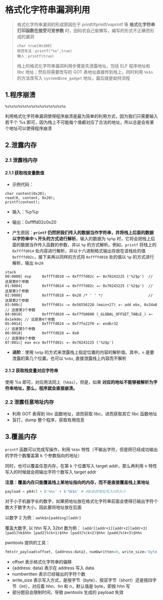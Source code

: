 # 格式化字符串漏洞利用



> 格式化字符串漏洞的形成原因在于 printf/fprintf/vsprintf 等 **格式化字符串打印函数在接受可变参数** 时，因码农自己偷懒写，编写的形式不正确而形成的漏洞
>
> ```
> char true[0x100]
> 规范写法：printf("%s",true)
> 懒人：printf(true)
> ```
>
> 栈上的格式化字符串漏洞利用步骤是先泄露地址，包括 ELF 程序地址和 libc 地址；然后将需要改写的 GOT 表地址直接传到栈上，同时利用 `%k$n` 的方法改写入 `system或one_gadget` 地址，最后就是劫持流程

## 1.程序崩溃

```
%s%s%s%s%s%s%s%s%s%s%s%s%s%s
```

利用格式化字符串漏洞使得程序崩溃是最为简单的利用方式，因为我们只需要输入若干个 %s 即可，因为栈上不可能每个值都对应了合法的地址，所以总是会有某个地址可以使得程序崩溃



## 2.泄露内存

### 2.1 泄露栈内存

#### 2.1.1 获取栈变量数值

* 示例代码：

```
char content[0x20];
read(0, content, 0x20);
printf(content);
```

* 输入：%p%p

* 输出：0xffffd02c0x20

* 产生原因：**`printf` 仍然把我们传入的数据当作字符串，并将栈上后面的数据以字符串中 `%` 开头的方式进行解析**。输入的数据为 `%p%p` 时，它将会把栈上后面的数据当作传入函数的参数，并以 `%p` 的方式解析。例如，`printf` 将栈上的 `0xffffd014` 处内容进行解析，并以十六进制格式输出存放在该栈处的值 `0xffffd02c`，接下来再以同样的方式将 `0xffffd018` 处的值以 `%p` 的方式进行解析，输出 `0x20`

```
stack
00:0000│ esp     0xffffd010 —▸ 0xffffd02c ◂— 0x70243225 ('%2$p')  // 这是第0个参数
01:0004│         0xffffd014 —▸ 0xffffd02c ◂— 0x70243225 ('%2$p')  // 这是第1个参数
02:0008│         0xffffd018 ◂— 0x20 /* ' ' */                     // 这是第2个参数
03:000c│         0xffffd01c —▸ 0x56556228 (main+27) ◂— add ebx, 0x2da8        // 这是第3个参数
04:0010│         0xffffd020 —▸ 0xf7fb0000 (_GLOBAL_OFFSET_TABLE_) ◂— 0x1e9d6c // 这是第4个参数
05:0014│         0xffffd024 —▸ 0xf7fe22f0 ◂— endbr32                          // 这是第5个参数
06:0018│         0xffffd028 ◂— 0x0                                            // 这是第6个参数
07:001c│ eax ecx 0xffffd02c ◂— 0x70243225 ('%2$p')    
```

* **进阶**：使用 `%n$p` 的方式来泄露栈上指定位置的内容的解析值。其中，`n` 是要泄露的第几个位置。也可以 `%n$x`, 直接泄露栈上内容而不解析

#### 2.1.2 获取栈变量对应字符串

使用 %s 即可，对应用法同上（`%k$s`），但是，如果 **对应的地址不能够被解析为字符串地址，那么，程序就会直接崩溃。**



### 2.2 泄露任意地址内存

- 利用 GOT 表得到 libc 函数地址，进而获取 libc，进而获取其它 libc 函数地址
- 盲打，dump 整个程序，获取有用信息



## 3.覆盖内存

`printf` 函数可以完成写操作，利用 `%k$n` 特性（不输出字符，但是把已经成功输出的字符个数覆盖第 k 个参数指向的地址）

同时，也可以覆盖任意内存，在第 k 个位置写入 target addr，那么再利用 n 特性写入的时候就会把输出字符个数写入 target addr

**注意：覆盖内存只能覆盖栈上某地址指向的内存，而不是直接覆盖栈上某地址**

```python
payload = p64() + b'%nc' + b'%k$n' # 向k处的地址写入n的大小
```

对于小于机器字长的数字，如果把地址放在格式化字符串前面会使得已输出字符个数大于数字大小，因此要将地址放在后面

以数字 2 为例：`aa%k$n[padding][addr]`

覆盖大数字, 以 hhn 写入 32bit 数为例： `[addr][addr+1][addr+2][addr+3] [pad1]%k$hhn [pad2]%(k+1)$hhn [pad3]%(k+2)$hhn [pad4]%(k+3)$hhn`

pwntools 提供的工具：

```python
fmtstr_payload(offset, {address:data}, numbwritten=0, write_size='byte')
```

* offset 表示格式化字符串的偏移
* {address: data} 表示在 address 写入 data
* numbwritten 表示已经输出的字符个数
* write_size 表示写入方式，是按字节（byte）、按双字节（short）还是按四字节（int），对应着 hhn、hn 和 n，默认值是 byte，即按 hhn 写
* 部分题目会限制时间，导致 pwntools 生成的 payload 失效
